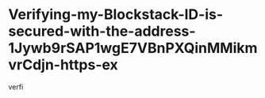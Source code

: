 # Verifying-my-Blockstack-ID-is-secured-with-the-address-1Jywb9rSAP1wgE7VBnPXQinMMikmvrCdjn-https-ex
verfi

